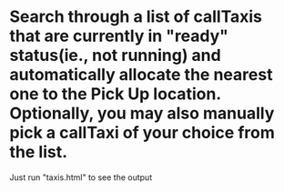 # Search through a list of callTaxis that are currently in "ready" status(ie., not running) and automatically allocate the nearest one to the Pick Up location. Optionally, you may also manually pick a callTaxi of your choice from the list.

Just run "taxis.html" to see the output